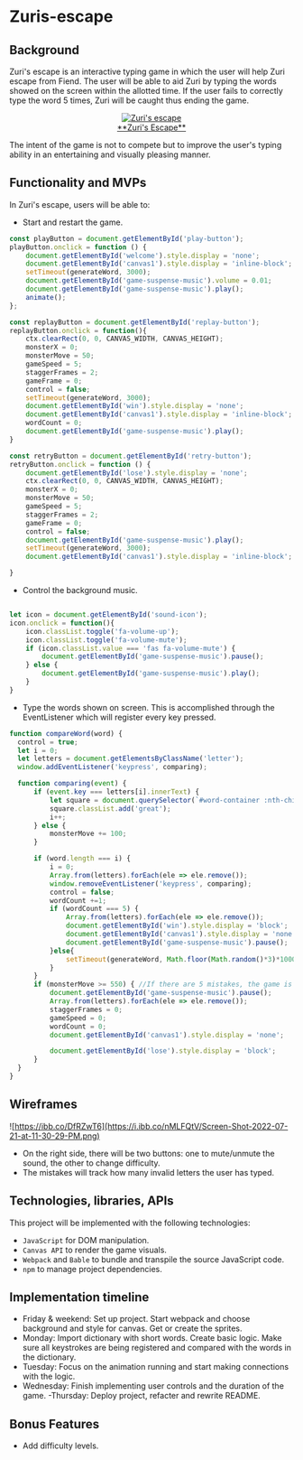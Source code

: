 # Zuris-escape

## Background
Zuri's escape is an interactive typing game in which the user will help Zuri escape from Fiend. The user will be able to aid Zuri by typing the words showed on the screen within the allotted time. If the user fails to correctly type the word 5 times, Zuri will be caught thus ending the game.
<p align="center">
<a href="/gif/zuris-escape-eGIJ7E" title="Zuri's escape"><img src="https://i.makeagif.com/media/7-28-2022/eGIJ7E.gif" alt="Zuri's escape"></a><br>
<a href="https://leonel040792.github.io/Zuris-escape/" target="_blank">**Zuri's Escape**</a>
</p>

The intent of the game is not to compete but to improve the user's typing ability in an entertaining and visually pleasing manner.

## Functionality and MVPs

In Zuri's escape, users will be able to:

  - Start and restart the game.
```.js
const playButton = document.getElementById('play-button');
playButton.onclick = function () {
    document.getElementById('welcome').style.display = 'none';
    document.getElementById('canvas1').style.display = 'inline-block';
    setTimeout(generateWord, 3000);
    document.getElementById('game-suspense-music').volume = 0.01;
    document.getElementById('game-suspense-music').play();
    animate();
};

const replayButton = document.getElementById('replay-button');
replayButton.onclick = function(){
    ctx.clearRect(0, 0, CANVAS_WIDTH, CANVAS_HEIGHT);
    monsterX = 0;
    monsterMove = 50;
    gameSpeed = 5;
    staggerFrames = 2;
    gameFrame = 0;
    control = false;
    setTimeout(generateWord, 3000);
    document.getElementById('win').style.display = 'none';
    document.getElementById('canvas1').style.display = 'inline-block';
    wordCount = 0;
    document.getElementById('game-suspense-music').play();
}

const retryButton = document.getElementById('retry-button');
retryButton.onclick = function () {
    document.getElementById('lose').style.display = 'none';
    ctx.clearRect(0, 0, CANVAS_WIDTH, CANVAS_HEIGHT);
    monsterX = 0;
    monsterMove = 50;
    gameSpeed = 5;
    staggerFrames = 2;
    gameFrame = 0;
    control = false;
    document.getElementById('game-suspense-music').play();
    setTimeout(generateWord, 3000);
    document.getElementById('canvas1').style.display = 'inline-block';

}
```



  - Control the background music.
```.js

let icon = document.getElementById('sound-icon');
icon.onclick = function(){
    icon.classList.toggle('fa-volume-up');
    icon.classList.toggle('fa-volume-mute');
    if (icon.classList.value === 'fas fa-volume-mute') {
        document.getElementById('game-suspense-music').pause();
    } else {
        document.getElementById('game-suspense-music').play();
    }
}
```
  - Type the words shown on screen. This is accomplished through the EventListener which will register every key pressed.
  ```.js
  function compareWord(word) {
    control = true;
    let i = 0;
    let letters = document.getElementsByClassName('letter');
    window.addEventListener('keypress', comparing); 

    function comparing(event) {
        if (event.key === letters[i].innerText) { 
            let square = document.querySelector(`#word-container :nth-child(${i + 1})`);
            square.classList.add('great');
            i++;
        } else {
            monsterMove += 100;
        }

        if (word.length === i) { 
            i = 0;
            Array.from(letters).forEach(ele => ele.remove());
            window.removeEventListener('keypress', comparing);
            control = false;
            wordCount +=1;
            if (wordCount === 5) {
                Array.from(letters).forEach(ele => ele.remove());
                document.getElementById('win').style.display = 'block';
                document.getElementById('canvas1').style.display = 'none';
                document.getElementById('game-suspense-music').pause();
            }else{
                setTimeout(generateWord, Math.floor(Math.random()*3)*1000);
            }
        }
        if (monsterMove >= 550) { //If there are 5 mistakes, the game is lost.
            document.getElementById('game-suspense-music').pause();
            Array.from(letters).forEach(ele => ele.remove());
            staggerFrames = 0;
            gameSpeed = 0;
            wordCount = 0;
            document.getElementById('canvas1').style.display = 'none';

            document.getElementById('lose').style.display = 'block';
        }
    }
}
```
  
  

## Wireframes

![https://ibb.co/DfRZwT6](https://i.ibb.co/nMLFQtV/Screen-Shot-2022-07-21-at-11-30-29-PM.png)

  - On the right side, there will be two buttons: one to mute/unmute the sound, the other to change difficulty.
  - The mistakes will track how many invalid letters the user has typed.

## Technologies, libraries, APIs

This project will be implemented with the following technologies:
  - ```JavaScript``` for DOM manipulation.
  - ```Canvas API``` to render the game visuals.
  - ```Webpack``` and ```Bable``` to bundle and transpile the source JavaScript code.
  - ```npm``` to manage project dependencies.
  

## Implementation timeline

  - Friday & weekend: Set up project. Start webpack and choose background and style for canvas. Get or create the sprites.
  - Monday: Import dictionary with short words. Create basic logic. Make sure all keystrokes are being registered and compared with the words in the dictionary.
  - Tuesday: Focus on the animation running and start making connections with the logic.
  - Wednesday: Finish implementing user controls and the duration of the game.
  -Thursday: Deploy project, refacter and rewrite README.
  
## Bonus Features
  - Add difficulty levels.
